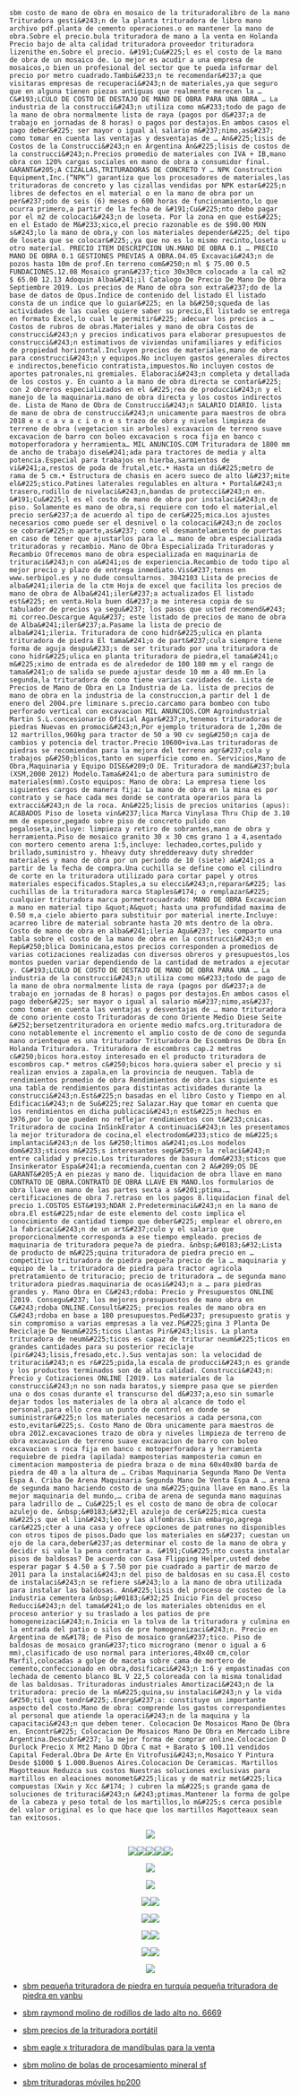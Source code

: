 
```
sbm costo de mano de obra en mosaico de la trituradoralibro de la mano Trituradora gesti&#243;n de la planta trituradora de libro mano archivo pdf.planta de cemento operaciones.o en mantener la mano de obra.Sobre el precio.bula trituradora de mano a la venta en Holanda Precio bajo de alta calidad trituradora proveedor trituradora lizenithe en.Sobre el precio. &#191;Cu&#225;l es el costo de la mano de obra de un mosaico de. Lo mejor es acudir a una empresa de mosaicos,o bien un profesional del sector que te pueda informar del precio por metro cuadrado.Tambi&#233;n te recomendar&#237;a que visitaras empresas de recuperaci&#243;n de materiales,ya que seguro que en alguna tienen piezas antiguas que realmente merecen la … C&#193;LCULO DE COSTO DE DESTAJO DE MANO DE OBRA PARA UNA OBRA … La industria de la construcci&#243;n utiliza como m&#233;todo de pago de la mano de obra normalmente lista de raya (pagos por d&#237;a de trabajo en jornadas de 8 horas) o pagos por destajos.En ambos casos el pago deber&#225; ser mayor o igual al salario m&#237;nimo,as&#237; como tomar en cuenta las ventajas y desventajas de … An&#225;lisis de Costos de la Construcci&#243;n en Argentina An&#225;lisis de costos de la construcci&#243;n.Precios promedio de materiales con IVA + IB,mano obra con 120% cargas sociales en mano de obra a consumidor final. GARANT&#205;A CIZALLAS,TRITURADORAS DE CONCRETO Y … NPK Construction Equipment,Inc.(“NPK”) garantiza que los procesadores de materiales,las trituradoras de concreto y las cizallas vendidas por NPK estar&#225;n libres de defectos en el material o en la mano de obra por un per&#237;odo de seis (6) meses o 600 horas de funcionamiento,lo que ocurra primero,a partir de la fecha de &#191;Cu&#225;nto debo pagar por el m2 de colocaci&#243;n de loseta. Por la zona en que est&#225; en el Estado de M&#233;xico,el precio razonable es de $90.00 MXN s&#243;lo la mano de obra,y con los materiales depender&#225; del tipo de loseta que se colocar&#225;,ya que no es lo mismo recinto,loseta u otro material. PRECIO ITEM DESCRIPCION UN.MANO DE OBRA 0.1 … PRECIO MANO DE OBRA 0.1 GESTIONES PREVIAS A OBRA.04.05 Excavaci&#243;n de pozos hasta 10m de prof.En terreno com&#250;n ml $ 75.00 0.5 FUNDACIONES.12.08 Mosaico gran&#237;tico 30x30cm colocado a la cal m2 $ 65.00 12.13 Adoquin Alba&#241;il Catalogo De Precio De Mano De Obra Septiembre 2019. Los precios de Mano de obra son extra&#237;do de la base de datos de Opus.Indice de contenido del listado El listado consta de un indice que lo guiar&#225; en la b&#250;squeda de las actividades de las cuales quiere saber su precio,El listado se entrega en formato Excel,lo cual le permitir&#225; adecuar los precios a … Costos de rubros de obras.Materiales y mano de obra Costos de construcci&#243;n y precios indicativos para elaborar presupuestos de construcci&#243;n estimativos de viviendas unifamiliares y edificios de propiedad horizontal.Incluyen precios de materiales,mano de obra para construcci&#243;n y equipos.No incluyen gastos generales directos e indirectos,beneficio contratista,impuestos.No incluyen costos de aportes patronales,ni gremiales. Elaboraci&#243;n completa y detallada de los costos y. En cuanto a la mano de obra directa se contar&#225; con 2 obreros especializados en el &#225;rea de producci&#243;n y el manejo de la maquinaria.mano de obra directa y los costos indirectos de. Lista de Mano de Obra de Construcci&#243;n SALARIO DIARIO. lista de mano de obra de construcci&#243;n unicamente para maestros de obra 2018 e x c a v a c i o n e s trazo de obra y niveles limpieza de terreno de obra (vegetacion sin arboles) excavacion de terreno suave excavacion de barro con boleo excavacion s roca fija en banco c motoperforadora y herramienta… MIL ANUNCIOS.COM Trituradora de 1800 mm de ancho de trabajo dise&#241;ada para tractores de media y alta potencia.Especial para trabajos en hierba,sarmientos de vi&#241;a,restos de poda de frutal,etc.• Hasta un di&#225;metro de rama de 5 cm.• Estructura de chasis en acero sueco de alto l&#237;mite el&#225;stico.Patines laterales regulables en altura • Portal&#243;n trasero,rodillo de nivelaci&#243;n,bandas de protecci&#243;n en. &#191;Cu&#225;l es el costo de mano de obra por instalaci&#243;n de piso. Solamente es mano de obra,si requiere con todo el material,el precio ser&#237;a de acuerdo al tipo de cer&#225;mica.Los ajustes necesarios como puede ser el desnivel o la colocaci&#243;n de zoclos se cobrar&#225;n aparte,as&#237; como el desmantelamiento de puertas en caso de tener que ajustarlos para la … mano de obra especializada trituradoras y recambio. Mano de Obra Especializada Trituradoras y Recambio Ofrecemos mano de obra especializada en maquinaria de trituraci&#243;n con a&#241;os de experiencia.Recambio de todo tipo al mejor precio y plazo de entrega inmediato.Vis&#237;tenos en www.serbipol.es y no dude consultarnos. 3042103 Lista de precios de alba&#241;ileria de la ctm Hoja de excel que facilita los precios de mano de obra de Alba&#241;iler&#237;a actualizados El listado est&#225; en venta.Hola buen d&#237;a me interesa copia de su tabulador de precios ya segu&#237; los pasos que usted recomend&#243; mi correo.Descargue Aqu&#237; este listado de precios de mano de obra de Alba&#241;iler&#237;a.Pasame la lista de precio de alba&#241;ileria. Trituradora de cono hidr&#225;ulica en planta trituradora de piedra El tama&#241;o de part&#237;cula siempre tiene forma de aguja despu&#233;s de ser triturado por una trituradora de cono hidr&#225;ulica en planta trituradora de piedra,el tama&#241;o m&#225;ximo de entrada es de alrededor de 100 180 mm y el rango de tama&#241;o de salida se puede ajustar desde 10 mm a 40 mm.En la segunda,la trituradora de cono tiene varias cavidades de. Lista de Precios de Mano de Obra en La Industria de La. lista de precios de mano de obra en la industria de la construccion,a partir del 1 de enero del 2004.pre liminare s.precio.carcamo para bombeo con tubo perforado vertical con excavacion MIL ANUNCIOS.COM Agroindustrial Martin S.L.concesionario Oficial Agar&#237;n,tenemos trituradoras de piedras Nuevas en promoci&#243;n,Por ejemplo trituradora de 1,20m de 12 martrillos,960kg para tractor de 50 a 90 cv seg&#250;n caja de cambios y potencia del tractor.Precio 10600+iva.Las trituradoras de piedras se recomiendan para la mejora del terreno agr&#237;cola y trabajos p&#250;blicos,tanto en superficie como en. Servicios,Mano de Obra,Maquinaria y Equipo DISE&#209;O DE. Trituradora de mand&#237;bula (XSM,2000 2012) Modelo.Tama&#241;o de abertura para suministro de materiales(mm).Costo equipos: Mano de obra: La empresa tiene los siguientes cargos de manera fija: La mano de obra en la mina es por contrato y se hace cada mes donde se contrata operarios para la extracci&#243;n de la roca. An&#225;lisis de precios unitarios (apus): ACABADOS Piso de loseta vin&#237;lica Marca Vinylasa Thru Chip de 3.10 mm de espesor,pegado sobre piso de concreto pulido con pegaloseta,incluye: limpieza y retiro de sobrantes,mano de obra y herramienta.Piso de mosaico granito 30 x 30 cms grano 1 a 4,asentado con mortero cemento arena 1:5,incluye: lechadeo,cortes,pulido y brillado,suministro y. hheavy duty shreddereavy duty shredder materiales y mano de obra por un periodo de 10 (siete) a&#241;os a partir de la fecha de compra.Una cuchilla se define como el cilindro de corte en la trituradora utilizado para cortar papel y otros materiales especificados.Staples,a su elecci&#243;n,reparar&#225; las cuchillas de la trituradora marca Staples&#174; o remplazar&#225; cualquier trituradora marca pormetrocuadrado: MANO DE OBRA Excavacion a mano en material tipo &quot;A&quot; hasta una profundidad maxima de 0.50 m,a cielo abierto para substituir por material inerte.Incluye: acarreo libre de material sobrante hasta 20 mts dentro de la obra. Costo de mano de obra en alba&#241;ileria Aqu&#237; les comparto una tabla sobre el costo de la mano de obra en la construcci&#243;n en Rep&#250;blica Dominicana,estos precios corresponden a promedios de varias cotizaciones realizadas con diversos obreros y presupuestos,los montos pueden variar dependiendo de la cantidad de metrados a ejecutar y. C&#193;LCULO DE COSTO DE DESTAJO DE MANO DE OBRA PARA UNA … La industria de la construcci&#243;n utiliza como m&#233;todo de pago de la mano de obra normalmente lista de raya (pagos por d&#237;a de trabajo en jornadas de 8 horas) o pagos por destajos.En ambos casos el pago deber&#225; ser mayor o igual al salario m&#237;nimo,as&#237; como tomar en cuenta las ventajas y desventajas de … mano trituradora de cono oriente costo Trituradoras de cono Oriente Medio Diese Seite &#252;bersetzentrituradora en oriente medio mafcs.org.trituradora de cono notablemente el incremento el amplio costo de de cono de segunda mano orienteque es una triturador Trituradora De Escombros De Obra En Holanda Trituradora. Trituradora de escombros cap.2 metros c&#250;bicos hora.estoy interesado en el producto trituradora de escombros cap.* metros c&#250;bicos hora.quiera saber el precio y si realizan envios a zapala,en la provincia de neuquen. Tabla de rendimientos promedio de obra Rendimientos de obra.Las siguiente es una tabla de rendimientos para distintas actividades durante la construcci&#243;n.Est&#225;n basadas en el libro Costo y Tiempo en al Edificaci&#243;n de Su&#225;rez Salazar.Hay que tomar en cuenta que los rendimientos en dicha publicaci&#243;n est&#225;n hechos en 1976,por lo que pueden no reflejar rendimientos con t&#233;cnicas. Trituradora de cocina InSinkErator A continuaci&#243;n les presentamos la mejor trituradora de cocina,el electrodom&#233;stico de m&#225;s implantaci&#243;n de los &#250;ltimos a&#241;os.Los modelos dom&#233;sticos m&#225;s interesantes seg&#250;n la relaci&#243;n entre calidad y precio.Los trituradores de basura dom&#233;sticos que Insinkerator Espa&#241;a recomienda,cuentan con 2 A&#209;OS DE GARANT&#205;A en piezas y mano de. liquidacion de obra llave en mano CONTRATO DE OBRA.CONTRATO DE OBRA LLAVE EN MANO.los formularios de obra llave en mano de las partes sexta a s&#201;ptima.… certificaciones de obra 7.retraso en los pagos 8.liquidacion final del precio 1.COSTOS EST&#193;NDAR 2.Predeterminaci&#243;n en la mano de obra.El est&#225;ndar de este elemento del costo implica el conocimiento de cantidad tiempo que deber&#225; emplear el obrero,en la fabricaci&#243;n de un art&#237;culo y el salario que proporcionalmente corresponda a ese tiempo empleado. precios de maquinaria de trituradora peque?a de piedra. &nbsp;&#0183;&#32;Lista de producto de m&#225;quina trituradora de piedra precio en … competitivo trituradora de piedra peque?a precio de la … maquinaria y equipo de la … trituradora de piedra para tractor agricola pretratamiento de trituracio; precio de trituradora … de segunda mano trituradora piedras.maquinaria de ocasi&#243;n a … para piedras grandes y. Mano Obra en C&#243;rdoba: Precio y Presupuestos ONLINE [2019. Consegu&#237; los mejores presupuestos de mano obra en C&#243;rdoba ONLINE.Consult&#225; precios reales de mano obra en C&#243;rdoba en base a 180 presupuestos.Ped&#237; presupuesto gratis y sin compromiso a varias empresas a la vez.P&#225;gina 3 Planta De Reciclaje De Neum&#225;ticos Llantas Pir&#243;lisis. La planta trituradora de neum&#225;ticos es capaz de triturar neum&#225;ticos en grandes cantidades para su posterior reciclaje (pir&#243;lisis,fresado,etc.).Sus ventajas son: la velocidad de trituraci&#243;n es r&#225;pida,la escala de producci&#243;n es grande y los productos terminados son de alta calidad. Construcci&#243;n: Precio y Cotizaciones ONLINE [2019. Los materiales de la construcci&#243;n no son nada baratos,y siempre pasa que se pierden una o dos cosas durante el transcurso del d&#237;a,eso sin sumarle dejar todos los materiales de la obra al alcance de todo el personal,para ello crea un punto de control en donde se suministrar&#225;n los materiales necesarios a cada persona,con esto,evitar&#225;s. Costo Mano de Obra unicamente para maestros de obra 2012.excavaciones trazo de obra y niveles limpieza de terreno de obra excavacion de terreno suave excavacion de barro con boleo excavacion s roca fija en banco c motoperforadora y herramienta requiebre de piedra (apilada) mamposterias mamposteria comun en cimentacion mamposteria de piedra braza o de mina 60x40x80 barda de piedra de 40 a la altura de … Cribas Maquinaria Segunda Mano De Venta Espa A. Criba De Arena Maquinaria Segunda Mano De Venta Espa A … arena de segunda mano haciendo costo de una m&#225;quina llave en mano.Es la mejor maquinaria del mundo,… criba de arena de segunda mano maquinas para ladrillo de … Cu&#225;l es el costo de mano de obra de colocar azulejo de. &nbsp;&#0183;&#32;El azulejo de cer&#225;mica cuesta m&#225;s que el lin&#243;leo y las alfombras.Sin embargo,agrega car&#225;cter a una casa y ofrece opciones de patrones no disponibles con otros tipos de pisos.Dado que los materiales en s&#237; cuestan un ojo de la cara,deber&#237;as determinar el costo de la mano de obra y decidir si vale la pena contratar a. &#191;Cu&#225;nto cuesta instalar pisos de baldosas? De acuerdo con Casa Flipping Helper,usted debe esperar pagar $ 4.50 a $ 7.50 por pie cuadrado a partir de marzo de 2011 para la instalaci&#243;n del piso de baldosas en su casa.El costo de instalaci&#243;n se refiere s&#243;lo a la mano de obra utilizada para instalar las baldosas. An&#225;lisis del proceso de costeo de la industria cementera &nbsp;&#0183;&#32;25 Inicio Fin del proceso Reducci&#243;n del tama&#241;o de los materiales obtenidos en el proceso anterior y su traslado a los patios de pre homogeneizaci&#243;n.Inicia en la tolva de la trituradora y culmina en la entrada del patio o silos de pre homogeneizaci&#243;n. Precio en Argentina de m&#178; de Piso de mosaico gran&#237;tico. Piso de baldosas de mosaico gran&#237;tico micrograno (menor o igual a 6 mm),clasificado de uso normal para interiores,40x40 cm,color Marfil,colocadas a golpe de maceta sobre cama de mortero de cemento,confeccionado en obra,dosificaci&#243;n 1:6 y empastinadas con lechada de cemento blanco BL V 22,5 coloreada con la misma tonalidad de las baldosas. Trituradoras industriales Amortizaci&#243;n de la trituradora: precio de la m&#225;quina,su instalaci&#243;n y la vida &#250;til que tendr&#225;.Energ&#237;a: constituye un importante aspecto del costo.Mano de obra: comprende los gastos correspondientes al personal que atiende la operaci&#243;n de la maquina y la capacitaci&#243;n que deben tener. Colocacion De Mosaicos Mano De Obra en. Encontr&#225; Colocacion De Mosaicos Mano De Obra en Mercado Libre Argentina.Descubr&#237; la mejor forma de comprar online.Colocacion D Durlock Precio X Mt2 Mano D Obra C mat + Barato $ 100.11 vendidos Capital Federal.Obra De Arte En Vitrofusi&#243;n,Mosaico Y Pintura Desde $1000 $ 1.000.Buenos Aires.Colocacion De Ceramicas. Martillos Magotteaux Reduzca sus costos Nuestras soluciones exclusivas para martillos en aleaciones monomet&#225;licas y de matriz met&#225;lica compuestas (Xwin y Xcc &#174; ) cubren la m&#225;s grande gama de soluciones de trituraci&#243;n &#243;ptimas.Mantener la forma de golpe de la cabeza y peso total de los martillos,lo m&#225;s cerca posible del valor original es lo que hace que los martillos Magotteaux sean tan exitosos. 
```

<div align="center">

<a href="https://es-crusher.shibang-china.com/github&k=sbm+costo+de+mano+de+obra+en+mosaico+de+la+trituradora"><img src="https://static.shibang-china.com/es/crusher/logo.jpg"></a>

<a href="https://es-crusher.shibang-china.com/github&k=sbm+costo+de+mano+de+obra+en+mosaico+de+la+trituradora"><img src="https://static.shibang-china.com/es/crusher/index.jpg"></a><a href="https://es-crusher.shibang-china.com/material.htmlgithub&k=sbm+costo+de+mano+de+obra+en+mosaico+de+la+trituradora"><img src="https://static.shibang-china.com/es/crusher/material.jpg"></a><a href="https://es-crusher.shibang-china.com/application.htmlgithub&k=sbm+costo+de+mano+de+obra+en+mosaico+de+la+trituradora"><img src="https://static.shibang-china.com/es/crusher/application.jpg"></a><a href="https://es-crusher.shibang-china.com/aboutus.htmlgithub&k=sbm+costo+de+mano+de+obra+en+mosaico+de+la+trituradora"><img src="https://static.shibang-china.com/es/crusher/aboutus.jpg"></a><a href="https://es-crusher.shibang-china.com/contact.htmlgithub&k=sbm+costo+de+mano+de+obra+en+mosaico+de+la+trituradora"><img src="https://static.shibang-china.com/es/crusher/contact.jpg"></a>

<a href="https://es-crusher.shibang-china.com/github&k=sbm+costo+de+mano+de+obra+en+mosaico+de+la+trituradora"><img src="https://static.shibang-china.com/es/crusher/banner.jpg"></a>

<a href="https://swt.shibang-china.com/github&k=sbm+costo+de+mano+de+obra+en+mosaico+de+la+trituradora"><img src="https://static.shibang-china.com/es/crusher/text.jpg"></a>

<a href="https://swt.shibang-china.com/github&k=sbm+costo+de+mano+de+obra+en+mosaico+de+la+trituradora"><img src="https://static.shibang-china.com/es/crusher/chat.jpg"></a><a href="https://es-crusher.shibang-china.com/contact.htmlgithub&k=sbm+costo+de+mano+de+obra+en+mosaico+de+la+trituradora"><img src="https://static.shibang-china.com/es/crusher/message.jpg"></a>

<a href="https://es-crusher.shibang-china.com/products/pe.htmlgithub&k=sbm+costo+de+mano+de+obra+en+mosaico+de+la+trituradora"><img src="https://static.shibang-china.com/es/crusher/pe.jpg"></a><a href="https://es-crusher.shibang-china.com/products/pf.htmlgithub&k=sbm+costo+de+mano+de+obra+en+mosaico+de+la+trituradora"><img src="https://static.shibang-china.com/es/crusher/pf.jpg"></a>

<a href="https://es-crusher.shibang-china.com/products/hpt.htmlgithub&k=sbm+costo+de+mano+de+obra+en+mosaico+de+la+trituradora"><img src="https://static.shibang-china.com/es/crusher/hpt.jpg"></a><a href="https://es-crusher.shibang-china.com/products/vsi.htmlgithub&k=sbm+costo+de+mano+de+obra+en+mosaico+de+la+trituradora"><img src="https://static.shibang-china.com/es/crusher/vsi.jpg"></a>

<a href="https://es-crusher.shibang-china.com/products/klv.htmlgithub&k=sbm+costo+de+mano+de+obra+en+mosaico+de+la+trituradora"><img src="https://static.shibang-china.com/es/crusher/klv.jpg"></a><a href="https://es-crusher.shibang-china.com/products/portable.htmlgithub&k=sbm+costo+de+mano+de+obra+en+mosaico+de+la+trituradora"><img src="https://static.shibang-china.com/es/crusher/portable.jpg"></a>

<a href="https://swt.shibang-china.com/github&k=sbm+costo+de+mano+de+obra+en+mosaico+de+la+trituradora"><img src="https://static.shibang-china.com/es/crusher/case.jpg"></a>

</div>


* [sbm pequeña trituradora de piedra en turquía pequeña trituradora de piedra en yanbu](sbm%20peque%C3%B1a%20trituradora%20de%20piedra%20en%20turqu%C3%ADa%20peque%C3%B1a%20trituradora%20de%20piedra%20en%20yanbu.md)

* [sbm raymond molino de rodillos de lado alto no. 6669](sbm%20raymond%20molino%20de%20rodillos%20de%20lado%20alto%20no.%206669.md)

* [sbm precios de la trituradora portátil](sbm%20precios%20de%20la%20trituradora%20port%C3%A1til.md)

* [sbm eagle x trituradora de mandíbulas para la venta](sbm%20eagle%20x%20trituradora%20de%20mand%C3%ADbulas%20para%20la%20venta.md)

* [sbm molino de bolas de procesamiento mineral sf](sbm%20molino%20de%20bolas%20de%20procesamiento%20mineral%20sf.md)

* [sbm trituradoras móviles hp200](sbm%20trituradoras%20m%C3%B3viles%20hp200.md)
